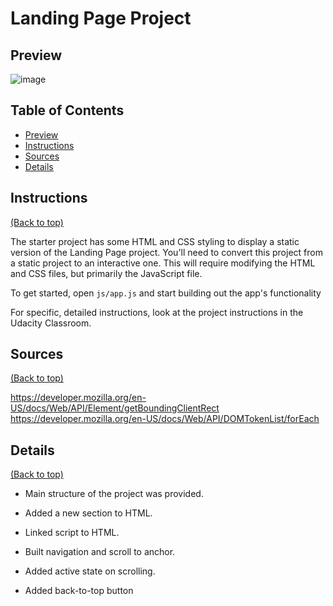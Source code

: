 # Landing Page Project

## Preview
![image](https://user-images.githubusercontent.com/93716561/208993106-eec11690-2f97-40c9-9426-1bca1beb6f4f.png)

## Table of Contents

- [Preview](#preview)
- [Instructions](#instructions)
- [Sources](#sources)
- [Details](#details)

## Instructions

[(Back to top)](#table-of-contents)

The starter project has some HTML and CSS styling to display a static version of the Landing Page project. You'll need to convert this project from a static project to an interactive one. This will require modifying the HTML and CSS files, but primarily the JavaScript file.

To get started, open `js/app.js` and start building out the app's functionality

For specific, detailed instructions, look at the project instructions in the Udacity Classroom.

## Sources

[(Back to top)](#table-of-contents)

https://developer.mozilla.org/en-US/docs/Web/API/Element/getBoundingClientRect
https://developer.mozilla.org/en-US/docs/Web/API/DOMTokenList/forEach

## Details

[(Back to top)](#table-of-contents)

- Main structure of the project was provided.

- Added a new section to HTML.

- Linked script to HTML.

- Built navigation and scroll to anchor.

- Added active state on scrolling.

- Added back-to-top button
